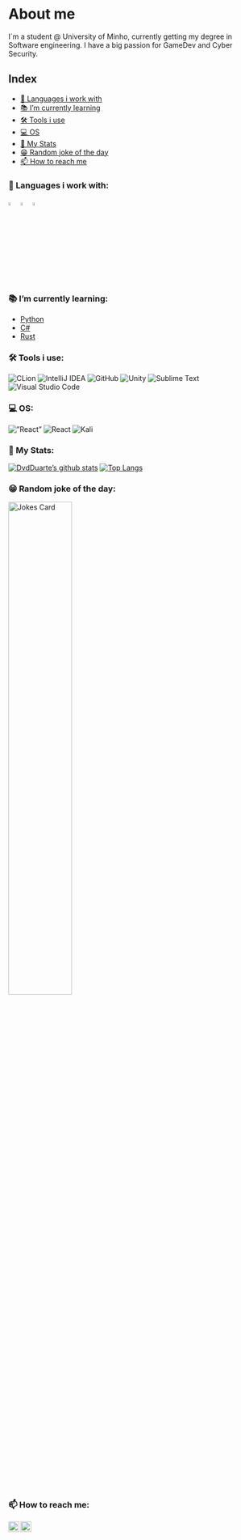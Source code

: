<!-- ### Hi there 👋 -->

# About me
I´m a student @ University of Minho, currently getting my degree in Software engineering. 
I have a big passion for GameDev and Cyber Security.

## Index
- [📖 Languages i work with](https://github.com/DvdDuarte#-languages-i-work-with)
- [📚 I’m currently learning](https://github.com/DvdDuarte#-im-currently-learning)
- [🛠 Tools i use](https://github.com/DvdDuarte#-tools-i-use)
- [💻 OS](https://github.com/DvdDuarte#-os-systems)
- [💾 My Stats](https://github.com/DvdDuarte#-my-stats)
- [😁 Random joke of the day](https://github.com/DvdDuarte#-random-joke-of-the-day)
- [📫 How to reach me](https://github.com/DvdDuarte#-how-to-reach-me)

### 📖 Languages i work with:
[<img src="https://user-images.githubusercontent.com/62104686/142400954-7afaf2dd-8895-4635-9891-064742925ff0.png" width=4% height=4% alt="haskell-icon">](https://www.haskell.org/documentation/) [<img src="https://user-images.githubusercontent.com/62104686/142401436-ef904c55-7d35-4d15-a5fc-6cb57cd5bfc7.png" width=4% height=4% alt="c-icon">](https://devdocs.io/c/) [<img src="https://user-images.githubusercontent.com/62104686/142401190-df78b2c6-2bfc-4ead-96bc-bd09951071fb.png"  width=4% height=4% alt="java-icon">](https://docs.oracle.com/en/java/javase/17/docs/api/index.html)

### 📚 I’m currently learning:
- [Python](https://docs.python.org/3/)
- [C#](https://docs.microsoft.com/en-us/dotnet/csharp/)
- [Rust](https://www.rust-lang.org/learn)

### 🛠 Tools i use:
![CLion](https://img.shields.io/badge/CLion-black?style=for-the-badge&logo=clion&logoColor=white)
![IntelliJ IDEA](https://img.shields.io/badge/IntelliJIDEA-000000.svg?style=for-the-badge&logo=intellij-idea&logoColor=white)
![GitHub](https://img.shields.io/badge/github-%23121011.svg?style=for-the-badge&logo=github&logoColor=white)
![Unity](https://img.shields.io/badge/Unity-100000?style=for-the-badge&logo=unity&logoColor=white)
![Sublime Text](https://img.shields.io/badge/sublime_text-%23575757.svg?style=for-the-badge&logo=sublime-text&logoColor=important)
![Visual Studio Code](https://img.shields.io/badge/Visual%20Studio%20Code-0078d7.svg?style=for-the-badge&logo=visual-studio-code&logoColor=white)

### 💻 OS:
<img alt=”React” src="https://img.shields.io/badge/Windows-0078D6?style=for-the-badge&logo=windows&logoColor=white"/> <img alt="React" src="https://img.shields.io/badge/Ubuntu-E95420?style=for-the-badge&logo=ubuntu&logoColor=white"/> ![Kali](https://img.shields.io/badge/Kali-268BEE?style=for-the-badge&logo=kalilinux&logoColor=white)

### 💾 My Stats:
[![DvdDuarte’s github stats](https://github-readme-stats.vercel.app/api?username=DvdDuarte&count_private=true&theme=radical)](https://github.com/DvdDuarte)
[![Top Langs](https://github-readme-stats.vercel.app/api/top-langs/?username=DvdDuarte&layout=compact&theme=radical)](https://github.com/DvdDuarte)

### 😁 Random joke of the day:
<img src="https://readme-jokes.vercel.app/api?theme=tokyonight" alt="Jokes Card" width=50% height=50%/>

### 📫 How to reach me:
<a href="https://www.instagram.com/_dvd_duarte_/"><img align="left" src="https://raw.githubusercontent.com/yushi1007/yushi1007/main/images/instagram.svg" alt="Yu Shi | Instagram" width="21px"/></a>
<a href="https://www.linkedin.com/in/dvdduarte/"><img align="left" src="https://raw.githubusercontent.com/yushi1007/yushi1007/main/images/linkedin.svg" alt="Yu Shi | LinkedIn" width="21px"/></a>

<!--
![Steam](https://img.shields.io/badge/steam-%23000000.svg?style=for-the-badge&logo=steam&logoColor=white)(https://steamcommunity.com/id/sleimantuts)
![Epic Games](https://img.shields.io/badge/epicgames-%23313131.svg?style=for-the-badge&logo=epicgames&logoColor=white)
![Ubisoft](https://img.shields.io/badge/Ubisoft-%23F5F5F5.svg?style=for-the-badge&logo=Ubisoft&logoColor=black)
-->

<!--
**DvdDuarte/DvdDuarte** is a ✨ _special_ ✨ repository because its `README.md` (this file) appears on your GitHub profile.

Here are some ideas to get you started:

- 🔭 I’m currently working on ...
- 🌱 I’m currently learning ...
- 👯 I’m looking to collaborate on ...
- 🤔 I’m looking for help with ...
- 💬 Ask me about ...
- 📫 How to reach me: ...
- 😄 Pronouns: ...
- ⚡ Fun fact: ...
-->
